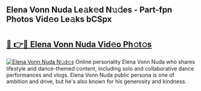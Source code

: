 ## Elena Vonn Nuda Le𝚊k𝚎d N𝚞𝚍es - Part-fpn Photos Vid𝚎o Le𝚊ks bCSpx

# <h2><a href="http://fbcn6x.evod.top/?m=Elena+Vonn+Nuda">🔗 👉🔴 Elena Vonn Nuda Vid𝚎o Ph𝚘t𝚘s</a></h2>

[![Elena Vonn Nuda N𝚞d𝚎s](https://i.imgur.com/8V9OHl7.gif)](http://fbcn6x.evod.top/?m=Elena+Vonn+Nuda)
Online personality Elena Vonn Nuda who shares lifestyle and dance-themed content, including solo and collaborative dance performances and vlogs. Elena Vonn Nuda public persona is one of ambition and drive, but he's also known for his generosity and kindness. 
